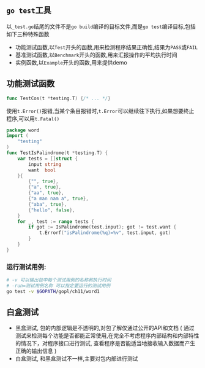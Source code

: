 ## `go test`工具
以`_test.go`结尾的文件不是`go build`编译的目标文件,而是`go test`编译目标,包括如下三种特殊函数
- 功能测试函数,以`Test`开头的函数,用来检测程序结果正确性,结果为`PASS`或`FAIL`
- 基准测试函数,以`Benchmark`开头的函数,用来汇报操作的平均执行时间
- 实例函数,以`Example`开头的函数,用来提供demo

## 功能测试函数
```go
func TestCos(t *testing.T) {/* ... */}
```
使用`t.Error()`报错,当某个条目报错时,`t.Error`可以继续往下执行,如果想要终止程序,可以用`t.Fatal()`
```go
package word
import (
	"testing"
)
func TestIsPalindrome(t *testing.T) {
	var tests = []struct {
		input string
		want  bool
	}{
		{"", true},
		{"a", true},
		{"aa", true},
		{"a man nam a", true},
		{"aba", true},
		{"hello", false},
	}
	for _, test := range tests {
		if got := IsPalindrome(test.input); got != test.want {
			t.Errorf("isPalindrome(%q)=%v", test.input, got)
		}
	}
}

```
### 运行测试用例:
```bash
# -v 可以输出包中每个测试用例的名称和执行时间
# -run=测试用例名称 可以指定要运行的测试用例 
go test -v $GOPATH/gopl/ch11/word1
```

## 白盒测试
- 黑盒测试, 包的内部逻辑是不透明的,对包了解仅通过公开的API和文档 ( 通过测试来检测每个功能是否都能正常使用,在完全不考虑程序内部结构和内部特性的情况下，对程序接口进行测试, 查看程序是否能适当地接收输入数据而产生正确的输出信息 )
- 白盒测试, 和黑盒测试不一样,主要对包内部进行测试

